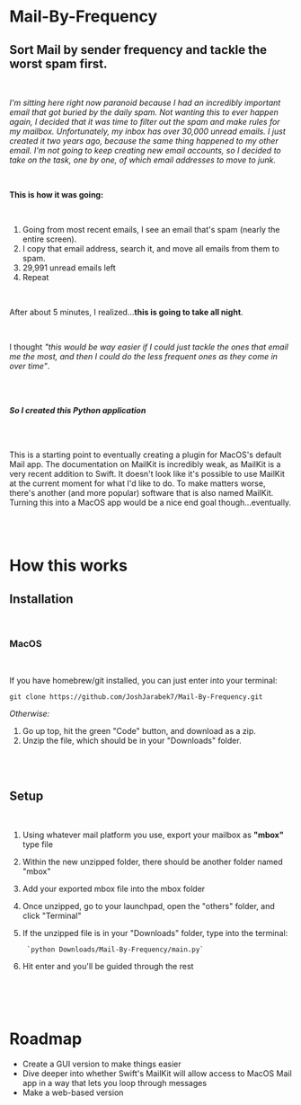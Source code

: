 # Mail-By-Frequency

## Sort Mail by sender frequency and tackle the worst spam first.

<br>

*I'm sitting here right now paranoid because I had an incredibly important email that got buried by the daily spam. Not wanting this to ever happen again, I decided that it was time to filter out the spam and make rules for my mailbox. Unfortunately, my inbox has over 30,000 unread emails. I just created it two years ago, because the same thing happened to my other email. I'm not going to keep creating new email accounts, so I decided to take on the task, one by one, of which email addresses to move to junk.*

<br>

**This is how it was going:**

<br>

  1. Going from most recent emails, I see an email that's spam (nearly the entire screen).
  2. I copy that email address, search it, and move all emails from them to spam.
  3. 29,991 unread emails left
  4. Repeat

<br>

After about 5 minutes, I realized...**this is going to take all night**.

<br>

I thought *"this would be way easier if I could just tackle the ones that email me the most, and then I could do the less frequent ones as they come in over time"*.

<br><br>

***So I created this Python application***

<br><br>

This is a starting point to eventually creating a plugin for MacOS's default Mail app. The documentation on MailKit is incredibly weak, as MailKit is a very recent addition to Swift. It doesn't look like it's possible to use MailKit at the current moment for what I'd like to do. To make matters worse, there's another (and more popular) software that is also named MailKit. Turning this into a MacOS app would be a nice end goal though...eventually.

<br><br>

# How this works

## Installation

<br>

### MacOS

<br>

If you have homebrew/git installed, you can just enter into your terminal:

```
git clone https://github.com/JoshJarabek7/Mail-By-Frequency.git
```

*Otherwise:*

1. Go up top, hit the green "Code" button, and download as a zip.
2. Unzip the file, which should be in your "Downloads" folder.

<br>
<br>

## Setup

<br>

1. Using whatever mail platform you use, export your mailbox as **"mbox"** type file
2. Within the new unzipped folder, there should be another folder named "mbox"
3. Add your exported mbox file into the mbox folder
4. Once unzipped, go to your launchpad, open the "others" folder, and click "Terminal"
5. If the unzipped file is in your "Downloads" folder, type into the terminal:

        `python Downloads/Mail-By-Frequency/main.py` 

6. Hit enter and you'll be guided through the rest

<br>
<br>
<br>

# Roadmap

- Create a GUI version to make things easier
- Dive deeper into whether Swift's MailKit will allow access to MacOS Mail app in a way that lets you loop through messages
- Make a web-based version


